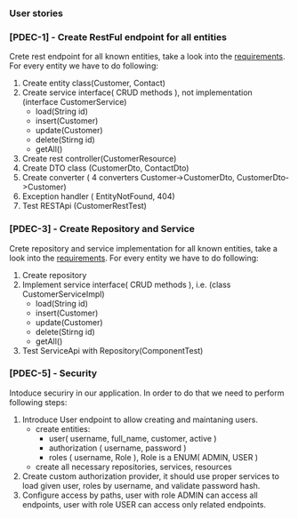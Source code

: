 ### User stories

### [PDEC-1] - Create RestFul endpoint for all entities
Crete rest endpoint for all known entities, take a look into the [requirements](RequirementsSpecification.md).
For every entity we have to do following:
1. Create entity class(Customer, Contact)
2. Create service interface( CRUD methods ), not implementation (interface CustomerService)
    * load(String id)
    * insert(Customer)
    * update(Customer)
    * delete(Stirng id)
    * getAll()
3. Create rest controller(CustomerResource)    
4. Create DTO class (CustomerDto, ContactDto)
5. Create converter ( 4 converters Customer->CustomerDto, CustomerDto->Customer)
6. Exception handler ( EntityNotFound, 404)
7. Test RESTApi (CustomerRestTest)

### [PDEC-3] - Create Repository and Service
Crete repository and service implementation for all known entities, take a look into the [requirements](RequirementsSpecification.md).
For every entity we have to do following:
1. Create repository
2. Implement service interface( CRUD methods ), i.e. (class CustomerServiceImpl)
    * load(String id)
    * insert(Customer)
    * update(Customer)
    * delete(Stirng id)
    * getAll()
3. Test ServiceApi with Repository(ComponentTest)

### [PDEC-5] - Security
Intoduce securiry in our application. In order to do that we need to perform following steps:
1. Introduce User endpoint to allow creating and maintaning users.
   * create entities:
      - user( username, full_name, customer, active )
      - authorization ( username, password )
      - roles ( username, Role ), Role is a ENUM( ADMIN, USER )
   * create all necessary repositories, services, resources
2. Create custom authorization provider, it should use proper services to load given user, roles by username, and validate password hash.
3. Configure access by paths, user with role ADMIN can access all endpoints, user with role USER can access only related endpoints.
  
